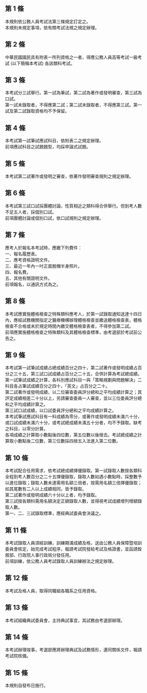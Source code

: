 第 1 條
-------
本規則依公務人員考試法第三條規定訂定之。  
本規則未規定事項，依有關考試法規之規定辦理。

第 2 條
-------
中華民國國民具有附表一所列資格之一者，得應公務人員高等考試一級考  
試 (以下簡稱本考試) 各該類科考試。

第 3 條
-------
本考試分三試舉行。第一試為筆試，第二試為著作或發明審查，第三試為  
口試。  
第一試未錄取者，不得應第二試；第二試未錄取者，不得應第三試。第一  
試及第二試錄取資格均不予保留。

第 4 條
-------
本考試第一試筆試應試科目，依附表二之規定辦理。  
前項應試科目之試題題型，均採申論式試題。

第 5 條
-------
本考試第二試著作或發明之審查，依著作發明審查規則之規定辦理。

第 6 條
-------
本考試第三試口試採團體討論，性質相近之類科得合併舉行。但到考人數  
不足五人者，採個別口試。  
前項團體討論或個別口試，依口試規則之規定辦理。

第 7 條
-------
應考人於報名本考試時，應繳下列費件：  
一、報名履歷表。  
二、應考資格證明文件。  
三、最近一年內一吋正面脫帽半身照片。  
四、報名費。  
五、其他有關證明文件。  
前項報名，以通訊方式為之。

第 8 條
-------
本考試應實施體格檢查之特殊類科應考人，於第一試錄取通知送達十四日  
內，應經試務機關指定之醫療機構辦理體格檢查並繳送體格檢查表，體格  
檢查不合格或未於規定時間內繳交體格檢查表者，不得參加第二試。  
前項應實施體格檢查之特殊類科及其體格檢查標準，由考選部於考試前公  
告之。

第 9 條
-------
本考試第一試筆試成績占總成績百分之四十，第二試著作或發明成績占百  
分之三十五，第三試口試成績占百分之二十五，合併計算為考試總成績。  
第一試筆試成績之計算，各科別應試科目一與「策略規劃與問題解決」二  
科目各占筆試成績百分之四十，「英文」占百分之二十。  
第二試著作或發明成績，以二位審查委員評分總和之平均成績計算之；其  
評定成績相差二十分以上，另請審查委員一人審查，並以三位委員評分總  
和之平均成績計算之。  
第三試口試成績，以口試委員評分總和之平均成績計算之。  
本考試筆試應試科目有一科成績為零分，或著作或發明成績未滿六十分，  
或口試成績未滿六十分，或考試總成績未滿五十分者，均不予錄取。缺考  
之科目，以零分計算。  
各項成績之計算取小數點後四位數，第五位數以後捨去。考試總成績之計  
算取小數點後二位數，第三位數採四捨五入法進入第二位數。

第 10 條
--------
本考試配合任用需求，依考試總成績擇優錄取。第一試錄取人數按各類科  
全程到考人數百分之二十五擇優錄取，錄取人數如遇小數點時，採整數予  
以進位錄取；錄取人數未達需用名額三倍者，按需用名額三倍擇優錄取；  
如其尾數有二人以上成績相同，皆予錄取。  
第二試著作或發明成績六十分以上者，均予錄取。  
第三試按各類科需用名額決定正額錄取人數，並得視考試成績增列增額錄  
取人數。  
第一、二、三試錄取標準，應經典試委員會決議之。

第 11 條
--------
本考試錄取人員須經訓練，訓練期滿成績及格，送由公務人員保障暨培訓  
委員會核定，始完成考試程序，報請考試院發給考試及格證書，並函請銓  
敘部、行政院人事行政局分發任用。  
前項訓練，依公務人員考試錄取人員訓練辦法之規定辦理。

第 12 條
--------
本考試及格人員，取得同職組各職系之任用資格。

第 13 條
--------
本考試組織典試委員會，主持典試事宜，其試務由考選部辦理。

第 14 條
--------
本考試辦理竣事，考選部應將辦理典試及試務情形，連同關係文件，報請  
考試院核備。

第 15 條
--------
本規則自發布日施行。

